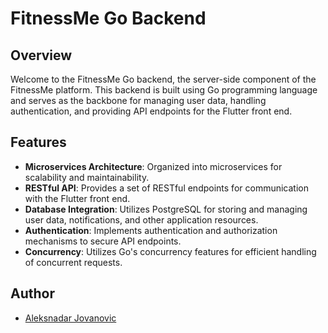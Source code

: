 # FitnessMe Go Backend

## Overview

Welcome to the FitnessMe Go backend, the server-side component of the FitnessMe platform. This backend is built using Go programming language and serves as the backbone for managing user data, handling authentication, and providing API endpoints for the Flutter front end.

## Features

- **Microservices Architecture**: Organized into microservices for scalability and maintainability.
- **RESTful API**: Provides a set of RESTful endpoints for communication with the Flutter front end.
- **Database Integration**: Utilizes PostgreSQL for storing and managing user data, notifications, and other application resources.
- **Authentication**: Implements authentication and authorization mechanisms to secure API endpoints.
- **Concurrency**: Utilizes Go's concurrency features for efficient handling of concurrent requests.

## Author

- [Aleksnadar Jovanovic](https://www.linkedin.com/in/aleksandar-jovanovic99/)
